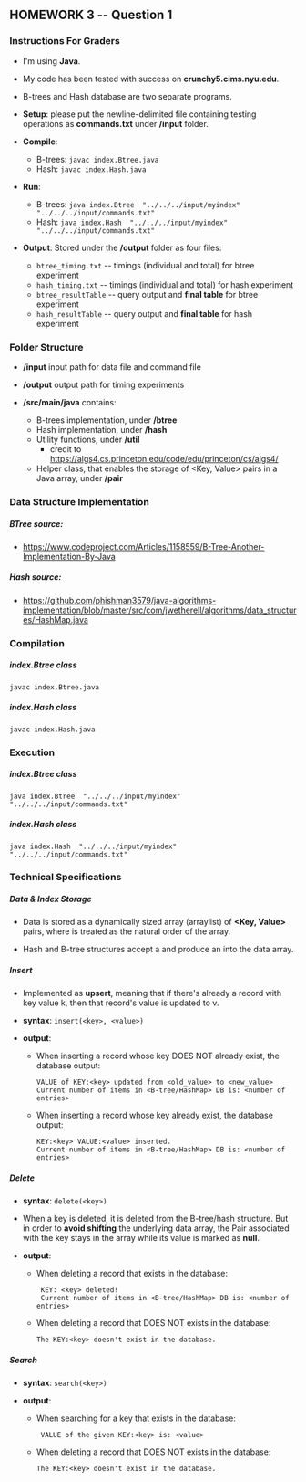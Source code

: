 ## HOMEWORK 3 -- Question 1

### Instructions For Graders

* I'm using __Java__.

* My code has been tested with success on __crunchy5.cims.nyu.edu__.

* B-trees and Hash database are two separate programs.

* __Setup__: please put the newline-delimited file containing testing operations as __commands.txt__ under __/input__ folder.

* __Compile__: 
    
    * B-trees: ```javac index.Btree.java```
    * Hash: ```javac index.Hash.java```

* __Run__: 

    * B-trees: 
        ```java index.Btree  "../../../input/myindex"  "../../../input/commands.txt"```
    * Hash: 
        ```java index.Hash  "../../../input/myindex"  "../../../input/commands.txt"```

* __Output__: 
    Stored under the __/output__ folder as four files: 
    * ```btree_timing.txt``` -- timings (individual and total) for btree experiment
    * ```hash_timing.txt``` -- timings (individual and total) for hash experiment
    * ```btree_resultTable``` -- query output and __final table__ for btree experiment
    * ```hash_resultTable``` -- query output and __final table__ for hash experiment


### Folder Structure

* **/input** input path for data file and command file
 
* **/output** output path for timing experiments

* **/src/main/java** 
    contains: 
    * B-trees implementation, under __/btree__
    * Hash implementation, under __/hash__
    * Utility functions, under __/util__
        * credit to https://algs4.cs.princeton.edu/code/edu/princeton/cs/algs4/
    * Helper class, that enables the storage of <Key, Value> pairs in a Java array, under __/pair__


### Data Structure Implementation

##### BTree source:

* https://www.codeproject.com/Articles/1158559/B-Tree-Another-Implementation-By-Java

##### Hash source:

* https://github.com/phishman3579/java-algorithms-implementation/blob/master/src/com/jwetherell/algorithms/data_structures/HashMap.java


### Compilation

##### index.Btree class
```javac index.Btree.java```


##### index.Hash class
```javac index.Hash.java```


### Execution 

##### index.Btree class
```java index.Btree  "../../../input/myindex"  "../../../input/commands.txt"```


##### index.Hash class
```java index.Hash  "../../../input/myindex"  "../../../input/commands.txt"```



### Technical Specifications

##### Data & Index Storage

* Data is stored as a dynamically sized array (arraylist) of __<Key, Value>__ pairs, where __<Index>__ is treated as the natural order of the array.

* Hash and B-tree structures accept a __<Key>__ and produce an __<Index>__ into the data array.


##### Insert

* Implemented as __upsert__, meaning that if there's already a record with key value k, then that record's value is updated to v.

* __syntax__: ```insert(<key>, <value>)```

* __output__: 
    * When inserting a record whose key DOES NOT already exist, the database output: 
        ```
        VALUE of KEY:<key> updated from <old_value> to <new_value>
        Current number of items in <B-tree/HashMap> DB is: <number of entries>
        ```
    
    * When inserting a record whose key already exist, the database output: 
        ```
        KEY:<key> VALUE:<value> inserted.
        Current number of items in <B-tree/HashMap> DB is: <number of entries>
        ```

##### Delete

* __syntax__: ```delete(<key>)```

* When a key is deleted, it is deleted from the B-tree/hash structure. But in order to __avoid shifting__ the 
underlying data array, the Pair associated with the key stays in the array while its value is marked as __null__.

* __output__: 
    * When deleting a record that exists in the database: 
        ```
         KEY: <key> deleted!
         Current number of items in <B-tree/HashMap> DB is: <number of entries>
        ```
    * When deleting a record that DOES NOT exists in the database: 
        ``` 
        The KEY:<key> doesn't exist in the database.
        ```
        
##### Search

* __syntax__: ```search(<key>)```

* __output__: 
    * When searching for a key that exists in the database: 
        ```
         VALUE of the given KEY:<key> is: <value>
        ```
    * When deleting a record that DOES NOT exists in the database: 
        ``` 
        The KEY:<key> doesn't exist in the database.
        ```